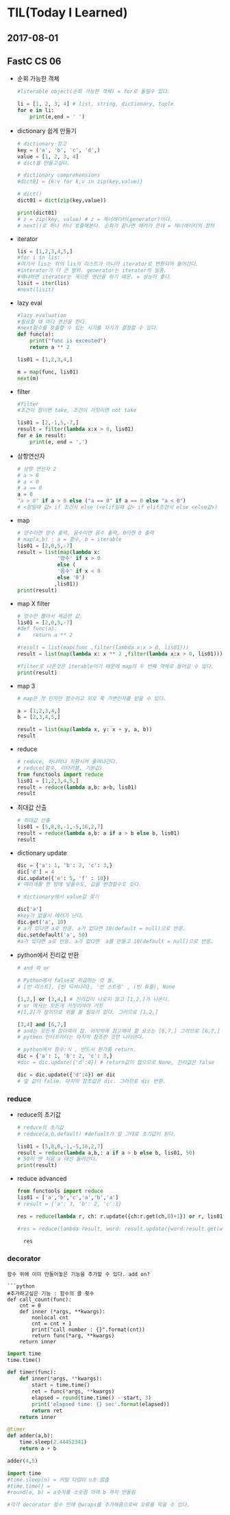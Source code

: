 # TIL(Today I Learned)

## 2017-08-01

## FastC CS 06

- 순회 가능한 객체

  ```python
  #literable object(순회 가능한 객체) = for로 돌릴수 있다.

  li = [1, 2, 3, 4] # list, string, dictionary, tuple
  for e in li:
      print(e,end = ' ')
  ```

- dictionary 쉽게 만들기

  ```python
  # dictionary 참고
  key = ('a', 'b', 'c', 'd',)
  value = [1, 2, 3, 4]
  # dict를 만들고싶다.

  # dictionary comprehensions
  #dict01 = {k:v for k,v in zip(key,value)}

  # dict()
  dict01 = dict(zip(key,value))

  print(dict01)
  # z = zip(key, value) # z = 제너레이터(generator)이다.
  # next()로 하나 하나 호출해본다. 순회가 끝나면 에러가 뜬데 = 제너레이터의 정의
  ```

- iterator

  ```python
  lis = [1,2,3,4,5,]
  #for i in lis:
  #여기서 lis는 위의 lis의 리스트가 아니라 iterator로 변환되어 들어간다.
  #interator가 더 큰 범위. generator는 iterator의 일종.
  #왜냐하면 iterator는 게으른 연산을 하기 때문. = 성능이 좋다.
  lisit = iter(lis)
  #next(lisit)
  ```

- lazy eval

  ```python
  #lazy evaluation
  #필요할 때 마다 연산을 한다.
  #next함수를 호출할 수 있는 시기를 자기가 결정할 수 있다.
  def func(a):
      print("func is exceuted")
      return a ** 2

  lis01 = [1,2,3,4,]

  m = map(func, lis01)
  next(m)
  ```

- filter

  ```python
  #filter
  #조건이 참이면 take, 조건이 거짓이면 not take

  lis01 = [2,-1,5,-7,]
  result = filter(lambda x:x > 0, lis01)
  for e in result:
      print(e, end = ',')
  ```

- 삼항연산자

  ```python
  # 삼항 연산자 2
  # a > 0
  # a < 0
  # a == 0
  a = 0
  "a > 0" if a > 0 else ("a == 0" if a == 0 else "a < 0")
  # <참일때 값> if 조건식 else (<elif일때 값> if elif조건식 else <else값>)
  ```

- map

  ```python
  # 양수이면 양수 출력, 음수이면 음수 출력, 0이면 0 출력
  # map(a,b) : a = 함수, b = iterable
  lis01 = [2,0,5,-7]
  result = list(map(lambda x:
               '양수' if x > 0 
               else (
               '음수' if x < 0
               else '0')
              ,lis01))
  print(result)
  ```

- map X filter

  ```python
  # 양수만 뽑아서 제곱한 값.
  lis01 = [2,0,5,-7]
  #def func(a):
  #    return a ** 2

  #result = list(map(func ,filter(lambda x:x > 0, lis01)))
  result = list(map(lambda x: x ** 2 ,filter(lambda x:x > 0, lis01)))

  #filter로 나온것은 iterable이기 때문에 map의 두 번째 객체로 들어갈 수 있다.
  print(result)
  ```

- map 3

  ```python
  # map은 첫 인자만 함수이고 뒤로 쭉 가변인자를 받을 수 있다.

  a = [1,2,3,4,]
  b = [2,3,4,5,]

  result = list(map(lambda x, y: x + y, a, b))
  result
  ```

- reduce

  ```python
  # reduce, 하나하나 치환시켜 줄여나간다.
  # reduce(함수, 리터러블, 기본값)
  from functools import reduce
  lis01 = [1,2,3,4,5,]
  result = reduce(lambda a,b: a+b, lis01)
  result
  ```

- 최대값 산출

  ```python
  # 최대값 산출
  lis01 = [5,8,8,-1,-5,16,2,7]
  result = reduce(lambda a,b: a if a > b else b, lis01)
  result
  ```

- dictionary update

  ```python
  dic = {'a': 1, 'b': 2, 'c': 3,}
  dic['d'] = 4
  dic.update({'e': 5, 'f' : 10}) 
  # 여러개를 한 방에 넣을수도, 값을 변경할수도 있다.
  ```

  ```python
  # dictionary에서 value값 찾기

  dic['a'] 
  #key가 없을시 에러가 난다.
  dic.get('a', 10)
  # a가 있다면 a로 반응. a가 없다면 10(default = null)으로 반응.
  dic.setdefault('a', 50) 
  #a가 있다면 a로 반응. a가 없다면  a를 만들고 10(default = null)으로 반응.
  ```

- python에서 진리값 반환

  ```python
  # and 와 or

  # Python에서 false로 취급하는 것 들.
  # [빈 리스트], {빈 딕셔너리}, '빈 스트링' , (빈 튜플), None 

  [1,2,] or [3,4,] # 진리값이 나오지 않고 [1,2,]가 나온다.
  # or 에서는 모든게 거짓이여야 거짓
  #[1,2]가 참이므로 뒤를 볼 필요가 없다. 그러므로 [1,2,]

  [3,4] and [6,7,]
  # and는 모든게 참이여야 참. 마지막에 참고해야 할 요소는 [6,7,] 그러므로 [6,7,]
  # python 인터프리터는 마지막 참조한 것만 나타낸다.

  # python에서 함수:식 , 반드시 뭔가를 return.
  dic = {'a': 1, 'b': 2, 'c': 3,}
  #dic = dic.update({'d':4}) # return값이 없으므로 None, 진리값은 false

  dic = dic.update({'d':4}) or dic
  # 앞 값이 false. 마지막 참조값은 dic. 그러므로 dic 반환.
  ```


### reduce

- reduce의 초기값

  ```python
  # reduce의 초기값
  # reduce(a,b,default) #defualt가 말 그대로 초기값이 된다.

  lis01 = [5,8,8,-1,-5,16,2,7]
  result = reduce(lambda a,b,: a if a > b else b, lis01, 50)
  # 50이 맨 처음 a 대신 들어간다.
  print(result)
  ```

- reduce advanced

  ```python
  from functools import reduce
  lis01 = ['a','b','c','a','b','a']
  # result = {'a': 3, 'b': 2, 'c':1}

  res = reduce(lambda r, ch: r.update({ch:r.get(ch,0)+1}) or r, lis01, {})

  #res = reduce(lambda result, word: result.update({word:result.get(word,0)+1}) or result, lis01, {})

    res
  ```


### decorator

  ```
  함수 위에 이미 만들어놓은 기능을 추가할 수 있다. add on?

  ```python
  #추가하고싶은 기능 : 함수의 콜 횟수
  def call_count(func):
      cnt = 0
      def inner (*args, **kwargs):
          nonlocal cnt
          cnt = cnt + 1
          print("call number : {}".format(cnt))
          return func(*arg, **kwargs)
      return inner
  ```

  ```python
  import time
  time.time()

  def timer(func):
      def inner(*args, **kwargs):
          start = time.time()
          ret = func(*args, **kwargs)
          elapsed = round(time.time() - start, 3)
          print('elapsed time: {} sec'.format(elapsed))
          return ret
      return inner

  @timer
  def adder(a,b):
      time.sleep(2.44452341)
      return a + b

  adder(4,5)
  ```

  ```python
  import time
  #time.sleep(n) = 커털 타임이 n초 멈춤
  #time.time() = 
  #round(a, b) = a숫자를 소숫점 아래 b 까지 반올림

  #각각 decorator 함수 안에 @wraps를 추가해줌으로써 오류를 막을 수 있다.
  ```